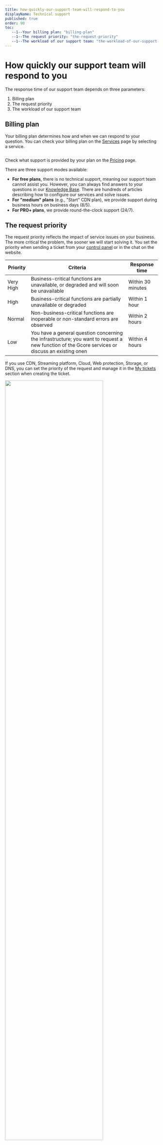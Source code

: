 ```yaml
---
title: how-quickly-our-support-team-will-respond-to-you
displayName: Technical support
published: true
order: 90
toc:
   --1--Your billing plan: "billing-plan"
   --1--The request priority: "the-request-priority"
   --1--The workload of our support team: "the-workload-of-our-support-team"
---
```


# How quickly our support team will respond to you

The response time of our support team depends on three parameters:

1. Billing plan
2. The request priority
3. The workload of our support team

## Billing plan

Your billing plan determines how and when we can respond to your question. You can check your billing plan on the <a href="https://accounts.gcore.com/billing/services" target="_blank">Services</a> page by selecting a service.

<img src="https://assets.gcore.pro/docs/account-settings/technical-support/billing-plan-10.png" alt="">

Check what support is provided by your plan on the <a href="https://www.gcore.com/pricing/edge-network" target="_blank">Pricing</a> page.

There are three support modes available:

- **For free plans**, there is no technical support, meaning our support team cannot assist you. However, you can always find answers to your questions in our <a href="https://gcore.com/docs/" target="_blank">Knowledge Base</a>. There are hundreds of articles describing how to configure our services and solve issues. 
- **For "medium" plans** (e.g., "Start" CDN plan), we provide support during business hours on business days (8/5). 
- **For PRO+ plans**, we provide round-the-clock support (24/7).

## The request priority

The request priority reflects the impact of service issues on your business. The more critical the problem, the sooner we will start solving it. You set the priority when sending a ticket from your <a href="https://accounts.gcore.com/reports/dashboard" target="_blank">control panel</a> or in the chat on the website.

| Priority  | Criteria                                                                                                                                       | Response time     |
|---------------|----------------------------------------------------------------------------------------------------------------------------------------------------|-----------------------|
| Very High | Business-critical functions are unavailable, or degraded and will soon be unavailable                                                          | Within 30 minutes |
| High      | Business-critical functions are partially unavailable or degraded                                                                              | Within 1 hour    |
| Normal    | Non-business-critical functions are inoperable or non-standard errors are observed                                                             | Within 2 hours    |
| Low       | You have a general question concerning the infrastructure; you want to request a new function of the Gcore services or discuss an existing onen | Within 4 hours    |


If you use CDN, Streaming platform, Cloud, Web protection, Storage, or DNS, you can set the priority of the request and manage it in the <a href="https://accounts.gcore.com/tickets/all" target="_blank">My tickets</a> section when creating the ticket.

<img src="https://assets.gcore.pro/docs/account-settings/technical-support/ticket-priority-20.png" alt="" width="80%">

This functionality will soon be available for Hosting clients.

When you send a request by email, it will have "Normal" priority by default. Please feel free to ask to change the priority by emailing our support team.

**Note**: We reserve the right to lower the priority if the issue is not caused by errors in our service, the priority needs to be corrected, or it does not meet our internal criteria.

## The workload of our support team

The support team's workload can affect the response time. If technical support is overloaded, the response time will be increased.

However, it rarely happens. We usually respond earlier than the established deadlines.
